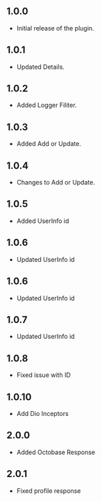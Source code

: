 ## 1.0.0

* Initial release of the plugin.

## 1.0.1

* Updated Details.

## 1.0.2

* Added Logger Filiter.

## 1.0.3

* Added Add or Update.

## 1.0.4

* Changes to Add or Update.

## 1.0.5

* Added UserInfo id

## 1.0.6

* Updated UserInfo id

## 1.0.6

* Updated UserInfo id

## 1.0.7

* Updated UserInfo id

## 1.0.8

* Fixed issue with ID

## 1.0.10

* Add Dio Inceptors

## 2.0.0

* Added Octobase Response

## 2.0.1

* Fixed profile response